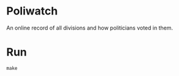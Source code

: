 Poliwatch
=========

An online record of all divisions and how politicians voted in them.

# Run

`make`
